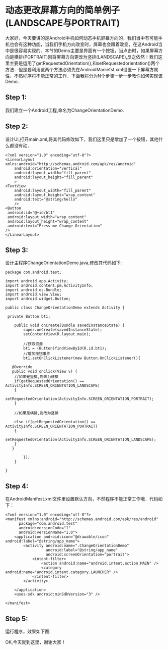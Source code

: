 # 动态更改屏幕方向的简单例子(LANDSCAPE与PORTRAIT)
大家好，今天要讲的是Android手机如何动态手机屏幕方向的，我们当中有可能手机也会有这种功能，当我们手机方向改变时，屏幕也会跟着改变，在这Android当中是很容易实现的．本节的Demo主要是界面有一个按钮，当点击时，如果屏幕方向是横排(PORTRAIT)刚将屏幕方向更改为竖排(LANDSCAPE),反之依然！我们这里主要是运用了getRequestedOrientation(),和setRequestedorientation()两个方法．但是要利用这两个方法必须先在AndroidManiefst.xml设置一下屏幕方属性，不然程序将不能正常的工作．下面我将分为N个步骤一步一步教你如何实现该Demo.



## Step 1:
我们建立一个Android工程,命名为ChangeOrientationDemo.



## Step 2:
设计UI,打开main.xml,将其代码修改如下，我们这里只是增加了一个按钮，其他什么都没有动．


```
<?xml version="1.0" encoding="utf-8"?>
<LinearLayout xmlns:android="http://schemas.android.com/apk/res/android"
    android:orientation="vertical"
    android:layout_width="fill_parent"
    android:layout_height="fill_parent"
    >
<TextView
    android:layout_width="fill_parent"
    android:layout_height="wrap_content"
    android:text="@string/hello"
    />
<Button
 android:id="@+id/bt1"
 android:layout_width="wrap_content"
 android:layout_height="wrap_content"
 android:text="Press me Change Orientation"
/>
</LinearLayout>
```


## Step 3:
设计主程序ChangeOrientationDemo.java,修改其代码如下:


```
package com.android.test;

import android.app.Activity;
import android.content.pm.ActivityInfo;
import android.os.Bundle;
import android.view.View;
import android.widget.Button;

public class ChangeOrientationDemo extends Activity {

 private Button bt1;

    public void onCreate(Bundle savedInstanceState) {
        super.onCreate(savedInstanceState);
        setContentView(R.layout.main);

        //获取资源
        bt1 = (Button)findViewById(R.id.bt1);
        //增加按钮事件
        bt1.setOnClickListener(new Button.OnClickListener(){

   @Override
   public void onClick(View v) {
    //如果是竖排,则改为横排
    if(getRequestedOrientation() == ActivityInfo.SCREEN_ORIENTATION_LANDSCAPE)
    {
     setRequestedOrientation(ActivityInfo.SCREEN_ORIENTATION_PORTRAIT);
    }

    //如果是横排,则改为竖排

    else if(getRequestedOrientation() == ActivityInfo.SCREEN_ORIENTATION_PORTRAIT)
    {
     setRequestedOrientation(ActivityInfo.SCREEN_ORIENTATION_LANDSCAPE);
    }
   }

        });
    }

}
```


## Step 4:
在AndroidManifest.xml文件里设置默认方向，不然程序不能正常工作哦．代码如下：


```
<?xml version="1.0" encoding="utf-8"?>
<manifest xmlns:android="http://schemas.android.com/apk/res/android"
      package="com.android.test"
      android:versionCode="1"
      android:versionName="1.0">
    <application android:icon="@drawable/icon" android:label="@string/app_name">
        <activity android:name=".ChangeOrientationDemo"
                  android:label="@string/app_name"
                  android:screenOrientation="portrait">
            <intent-filter>
                <action android:name="android.intent.action.MAIN" />
                <category android:name="android.intent.category.LAUNCHER" />
            </intent-filter>
        </activity>

    </application>
    <uses-sdk android:minSdkVersion="3" />

</manifest>
```


## Step 5:
运行程序，效果如下图:







 OK,今天就到这里，谢谢大家！